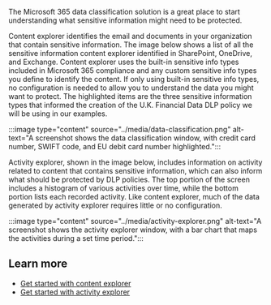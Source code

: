 The Microsoft 365 data classification solution is a great place to start understanding what sensitive information might need to be protected. 

Content explorer identifies the email and documents in your organization that contain sensitive information. The image below shows a list of all the sensitive information content explorer identified in SharePoint, OneDrive, and Exchange. Content explorer uses the built-in sensitive info types included in Microsoft 365 compliance and any custom sensitive info types you define to identify the content. If only using built-in sensitive info types, no configuration is needed to allow you to understand the data you might want to protect. The highlighted items are the three sensitive information types that informed the creation of the U.K. Financial Data DLP policy we will be using in our examples.

:::image type="content" source="../media/data-classification.png" alt-text="A screenshot shows the data classification window, with credit card number, SWIFT code, and EU debit card number highlighted.":::

Activity explorer, shown in the image below, includes information on activity related to content that contains sensitive information, which can also inform what should be protected by DLP policies. The top portion of the screen includes a histogram of various activities over time, while the bottom portion lists each recorded activity. Like content explorer, much of the data generated by activity explorer requires little or no configuration.

:::image type="content" source="../media/activity-explorer.png" alt-text="A screenshot shows the activity explorer window, with a bar chart that maps the activities during a set time period.":::

## Learn more
- [Get started with content explorer](/microsoft-365/compliance/data-classification-content-explorer?view=o365-worldwide)
- [Get started with activity explorer](/microsoft-365/compliance/data-classification-activity-explorer?view=o365-worldwide)